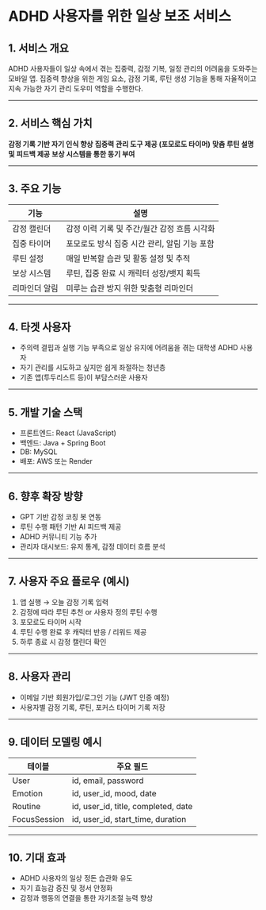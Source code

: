 # ADHD 사용자를 위한 일상 보조 서비스

## 1. 서비스 개요
ADHD 사용자들이 일상 속에서 겪는 집중력, 감정 기복, 일정 관리의 어려움을 도와주는 모바일 앱.
집중력 향상을 위한 게임 요소, 감정 기록, 루틴 생성 기능을 통해 자율적이고 지속 가능한 자기 관리 도우미 역할을 수행한다.

---

## 2. 서비스 핵심 가치
**감정 기록 기반 자기 인식 향상**
**집중력 관리 도구 제공 (포모로도 타이머)**
**맞춤 루틴 설명 및 피드백 제공**
**보상 시스템을 통한 동기 부여**

---

## 3. 주요 기능
| 기능 | 설명 |
|------|------|
| 감정 캘린더| 감정 이력 기록 및 주간/월간 감정 흐름 시각화 |
| 집중 타이머 | 포모로도 방식 집중 시간 관리, 알림 기능 포함 |
| 루틴 설정 | 매일 반복할 습관 및 활동 설정 및 추적 |
| 보상 시스템 | 루틴, 집중 완료 시 캐릭터 성장/뱃지 획득 |
| 리마인더 알림 | 미루는 습관 방지 위한 맞춤형 리마인더 |

---

## 4. 타겟 사용자
- 주의력 결핍과 실행 기능 부족으로 일상 유지에 어려움을 겪는 대학생 ADHD 사용자
- 자기 관리를 시도하고 싶지만 쉽게 좌절하는 청년층
- 기존 앱(투두리스트 등)이 부담스러운 사용자

---

## 5. 개발 기술 스택
- 프론트엔드: React (JavaScript)
- 백엔드: Java + Spring Boot
- DB: MySQL
- 배포: AWS 또는 Render

---

## 6. 향후 확장 방향
- GPT 기반 감정 코칭 봇 연동
- 루틴 수행 패턴 기반 AI 피드백 제공
- ADHD 커뮤니티 기능 추가
- 관리자 대시보드: 유저 통계, 감정 데이터 흐름 분석

---

## 7. 사용자 주요 플로우 (예시)

1. 앱 실행 → 오늘 감정 기록 입력
2. 감정에 따라 루틴 추천 or 사용자 정의 루틴 수행
3. 포모로도 타이머 시작
4. 루틴 수행 완료 후 캐릭터 반응 / 리워드 제공
5. 하루 종료 시 감정 캘린더 확인

---

## 8. 사용자 관리
- 이메일 기반 회원가입/로그인 기능 (JWT 인증 예정)
- 사용자별 감정 기록, 루틴, 포커스 타이머 기록 저장

---

## 9. 데이터 모델링 예시

| 테이블 | 주요 필드 |
|--------|-----------|
| User | id, email, password |
| Emotion | id, user_id, mood, date |
| Routine | id, user_id, title, completed, date |
| FocusSession | id, user_id, start_time, duration |

---

## 10. 기대 효과
- ADHD 사용자의 일상 정돈 습관화 유도
- 자기 효능감 증진 및 정서 안정화
- 감정과 행동의 연결을 통한 자기조절 능력 향상
